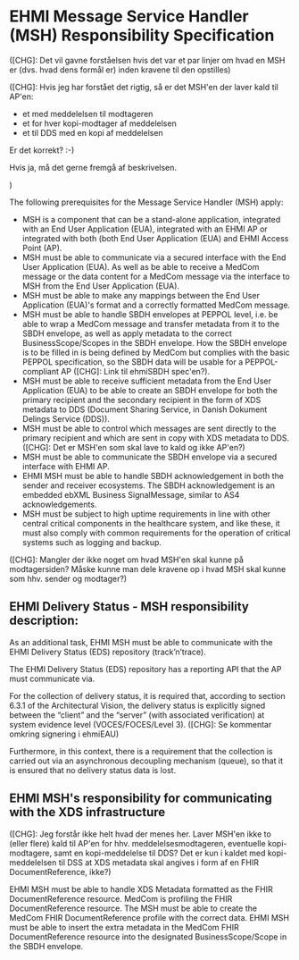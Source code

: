 # EHMI Message Service Handler (MSH) Responsibility Specification

([CHG]: Det vil gavne forståelsen hvis det var et par linjer om hvad en MSH er (dvs. hvad dens formål er) inden kravene til den opstilles)

([CHG]: Hvis jeg har forstået det rigtig, så er det MSH'en der laver kald til AP'en:
- et med meddelelsen til modtageren
- et for hver kopi-modtager af meddelelsen 
- et til DDS med en kopi af meddelelsen

Er det korrekt? :-)

Hvis ja, må det gerne fremgå af beskrivelsen.

)

The following prerequisites for the Message Service Handler (MSH) apply:

-   MSH is a component that can be a stand-alone application, integrated with an End User Application (EUA), integrated with an EHMI AP or integrated with both (both End User Application (EUA)  and EHMI Access Point (AP).
-   MSH must be able to communicate via a secured interface with the End User Application (EUA). As well as be able to receive a MedCom message or the data content for a MedCom message via the interface to MSH from the End User Application (EUA).
-   MSH must be able to make any mappings between the End User Application (EUA)'s format and a correctly formatted MedCom message.
-   MSH must be able to handle SBDH envelopes at PEPPOL level, i.e. be able to wrap a MedCom message and transfer metadata from it to the SBDH envelope, as well as apply metadata to the correct BusinessScope/Scopes in the SBDH envelope. How the SBDH envelope is to be filled in is being defined by MedCom but complies with the basic PEPPOL specification, so the SBDH data will be usable for a PEPPOL-compliant AP ([CHG]: Link til ehmiSBDH spec'en?).
-   MSH must be able to receive sufficient metadata from the End User Application (EUA)  to be able to create an SBDH envelope for both the primary recipient and the secondary recipient in the form of XDS metadata to DDS (Document Sharing Service, in Danish Dokument Delings Service (DDS)).
-   MSH must be able to control which messages are sent directly to the primary recipient and which are sent in copy with XDS metadata to DDS. ([CHG]: Det er MSH'en som skal lave to kald og ikke AP'en?)
-   MSH must be able to communicate the SBDH envelope via a secured interface with EHMI AP.
-   EHMI MSH must be able to handle SBDH acknowledgement in both the sender and receiver ecosystems. The SBDH acknowledgement is an embedded ebXML Business SignalMessage, similar to AS4 acknowledgements.
-   MSH must be subject to high uptime requirements in line with other central critical components in the healthcare system, and like these, it must also comply with common requirements for the operation of critical systems such as logging and backup.

([CHG]: Mangler der ikke noget om hvad MSH'en skal kunne på modtagersiden? Måske kunne man dele kravene op i hvad MSH skal kunne som hhv. sender og modtager?)

## EHMI Delivery Status - MSH responsibility description:

As an additional task, EHMI MSH must be able to communicate with the EHMI Delivery Status (EDS) repository (track’n’trace).

The EHMI Delivery Status (EDS) repository has a reporting API that the AP must communicate via. 

For the collection of delivery status, it is required that, according to section 6.3.1 of the Architectural Vision, the delivery status is explicitly signed between the “client” and the “server” (with associated verification) at system evidence level (VOCES/FOCES/Level 3). ([CHG]: Se kommentar omkring signering i ehmiEAU)

Furthermore, in this context, there is a requirement that the collection is carried out via an asynchronous decoupling mechanism (queue), so that it is ensured that no delivery status data is lost.


## EHMI MSH's responsibility for communicating with the XDS infrastructure

([CHG]: Jeg forstår ikke helt hvad der menes her. Laver MSH'en ikke to (eller flere) kald til AP'en for hhv. meddelelsesmodtageren, eventuelle kopi-modtagere, samt en kopi-meddelelse til DDS? Det er kun i kaldet med kopi-meddelelsen til DSS at XDS metadata skal angives i form af en FHIR DocumentReference, ikke?)

EHMI MSH must be able to handle XDS Metadata formatted as the FHIR DocumentReference resource. MedCom is profiling the FHIR DocumentReference resource. The MSH must be able to create the MedCom FHIR DocumentReference profile with the correct data. EHMI MSH must be able to insert the extra metadata in the MedCom FHIR DocumentReference resource into the designated BusinessScope/Scope in the SBDH envelope.

